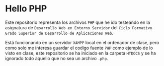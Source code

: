 # Hello PHP
Este repositorio representa los archivos `PHP` que he ido testeando en la asignatura de `Desarrollo Web en Entorno Servidor` del `Ciclo Formativo Grado Superior de Desarrollo de Aplicaciones Web`.

Está funcionando en un servidor `XAMPP` local en el ordenador de clase, pero como solo me interesa guardar el codigo fuente `PHP` como ejemplo de lo visto en clase, este repositorio se ha iniciado en la carpeta `HTDOCS` y se ha ignorado todo aquello que no sea un archivo `.php`.
